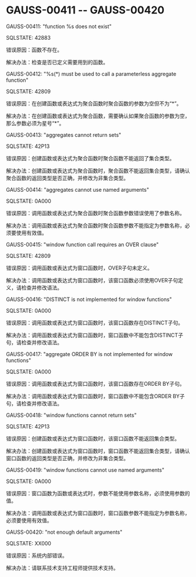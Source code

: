 # GAUSS-00411 -- GAUSS-00420<a name="ZH-CN_TOPIC_0302073488"></a>

GAUSS-00411: "function %s does not exist"

SQLSTATE: 42883

错误原因：函数不存在。

解决办法：检查是否已定义需要用到的函数。

GAUSS-00412: "%s\(\*\) must be used to call a parameterless aggregate function"

SQLSTATE: 42809

错误原因：在创建函数或表达式为聚合函数时聚合函数的参数为空但不为“\*”。

解决办法：在创建函数或表达式为聚合函数，需要确认如果聚合函数的参数为空，那么参数必须为星号“\*”。

GAUSS-00413: "aggregates cannot return sets"

SQLSTATE: 42P13

错误原因：创建函数或表达式为聚合函数时聚合函数不能返回了集合类型。

解决办法：创建函数或表达式为聚合函数时，聚合函数不能返回集合类型，请确认聚合函数的返回类型是否正确，并修改为非集合类型。

GAUSS-00414: "aggregates cannot use named arguments"

SQLSTATE: 0A000

错误原因：调用函数或表达式为聚合函数时聚合函数参数错误使用了参数名称。

解决办法：调用函数或表达式为聚合函数时聚合函数参数不能指定为参数名称，必须要使用有效值。

GAUSS-00415: "window function call requires an OVER clause"

SQLSTATE: 42809

错误原因：调用函数或表达式为窗口函数时，OVER子句未定义。

解决办法：调用函数或表达式为窗口函数时，该窗口函数必须使用OVER子句定义，请检查并修改语法。

GAUSS-00416: "DISTINCT is not implemented for window functions"

SQLSTATE: 0A000

错误原因：调用函数或表达式为窗口函数时，该窗口函数存在DISTINCT子句。

解决办法：调用函数或表达式为窗口函数时，窗口函数中不能包含DISTINCT子句，请检查并修改语法。

GAUSS-00417: "aggregate ORDER BY is not implemented for window functions"

SQLSTATE: 0A000

错误原因：调用函数或表达式为窗口函数时，该窗口函数存在ORDER BY子句。

解决办法：调用函数或表达式为窗口函数时，窗口函数中不能包含ORDER BY子句，请检查并修改语法。

GAUSS-00418: "window functions cannot return sets"

SQLSTATE: 42P13

错误原因：创建函数或表达式为窗口函数时，该窗口函数不能返回集合类型。

解决办法：创建函数或表达式为窗口函数时，窗口函数不能返回集合类型，请确认窗口函数的返回类型是否正确，并修改为非集合类型。

GAUSS-00419: "window functions cannot use named arguments"

SQLSTATE: 0A000

错误原因：窗口函数为函数或表达式时，参数不能使用参数名称，必须使用参数的值。

解决办法：调用函数或表达式为窗口函数时，窗口函数参数不能指定为参数名称，必须要使用有效值。

GAUSS-00420: "not enough default arguments"

SQLSTATE: XX000

错误原因：系统内部错误。

解决办法：请联系技术支持工程师提供技术支持。


